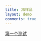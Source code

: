 ```yaml
---
title: JS样品
layout: demo
comments: true
---
```



 <a href="./html/demo2.html"  title="Demo" >第一个测试</a>
